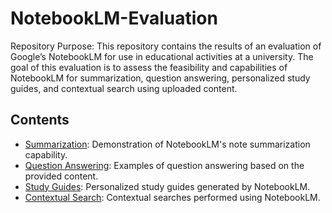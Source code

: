 # NotebookLM-Evaluation

Repository Purpose:
This repository contains the results of an evaluation of Google’s NotebookLM for use in educational activities at a university. The goal of this evaluation is to assess the feasibility and capabilities of NotebookLM for summarization, question answering, personalized study guides, and contextual search using uploaded content.


## Contents

- [Summarization](./summarization/): Demonstration of NotebookLM's note summarization capability.
- [Question Answering](./question_answering/): Examples of question answering based on the provided content.
- [Study Guides](./study_guides/): Personalized study guides generated by NotebookLM.
- [Contextual Search](./contextual_search/): Contextual searches performed using NotebookLM.
